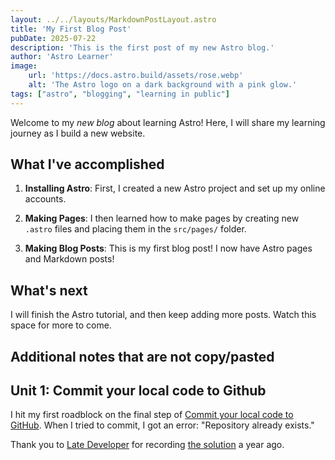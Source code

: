 ```yaml
---
layout: ../../layouts/MarkdownPostLayout.astro
title: 'My First Blog Post'
pubDate: 2025-07-22
description: 'This is the first post of my new Astro blog.'
author: 'Astro Learner'
image:
    url: 'https://docs.astro.build/assets/rose.webp'
    alt: 'The Astro logo on a dark background with a pink glow.'
tags: ["astro", "blogging", "learning in public"]
---
```

Welcome to my _new blog_ about learning Astro! Here, I will share my learning journey as I build a new website.

## What I've accomplished

1. **Installing Astro**: First, I created a new Astro project and set up my online accounts.

2. **Making Pages**: I then learned how to make pages by creating new `.astro` files and placing them in the `src/pages/` folder.

3. **Making Blog Posts**: This is my first blog post! I now have Astro pages and Markdown posts!

## What's next

I will finish the Astro tutorial, and then keep adding more posts. Watch this space for more to come.

## Additional notes that are not copy/pasted

## Unit 1: Commit your local code to Github

I hit my first roadblock on the final step of [Commit your local code to GitHub](https://docs.astro.build/en/tutorial/1-setup/4/). When I tried to commit, I got an error: "Repository already exists."
    
Thank you to [Late Developer](https://www.youtube.com/@latedeveloper7836) for recording [the solution](https://www.youtube.com/watch?v=6WWf-iem3oA) a year ago.


